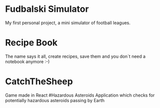 # Fudbalski Simulator
My first personal project, a mini simulator of football leagues. 
# Recipe Book
The name says it all, create recipes, save them and you don`t need a notebook anymore :-)
# CatchTheSheep
Game made in React
#Hazardous Asteroids
Application which checks for potentially hazardous asteroids passing by Earth
